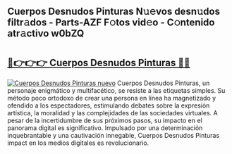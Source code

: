 ## Cuerpos Desnudos Pinturas N𝚞𝚎vos desn𝚞dos filtr𝚊dos - Parts-AZF F𝚘tos vid𝚎o - C𝚘ntenido atr𝚊ctivo w0bZQ

# <h2><a href="http://mbc7wd.tromn.icu/?c=Cuerpos+Desnudos+Pinturas">🔗👉👉👉 Cuerpos Desnudos Pinturas 🔗🔗</a></h2>

[![Cuerpos Desnudos Pinturas nuevo](https://i.imgur.com/pEAQMta.gif)](http://mbc7wd.tromn.icu/?c=Cuerpos+Desnudos+Pinturas)
Cuerpos Desnudos Pinturas, un personaje enigmático y multifacético, se resiste a las etiquetas simples. Su método poco ortodoxo de crear una persona en línea ha magnetizado y ofendido a los espectadores, estimulando debates sobre la expresión artística, la moralidad y las complejidades de las sociedades virtuales. A pesar de la incertidumbre de sus próximos pasos, su impacto en el panorama digital es significativo. Impulsado por una determinación inquebrantable y una cautivación innegable, Cuerpos Desnudos Pinturas impact en los medios digitales es revolucionario.
